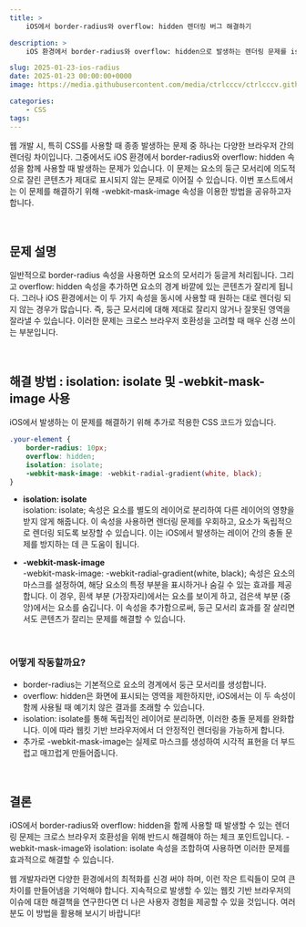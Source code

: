 ```yaml
---
title: >  
    iOS에서 border-radius와 overflow: hidden 렌더링 버그 해결하기

description: >  
    iOS 환경에서 border-radius와 overflow: hidden으로 발생하는 렌더링 문제를 isolation: isolate와 -webkit-mask-image를 사용하여 효과적으로 해결하는 방법을 소개합니다.

slug: 2025-01-23-ios-radius
date: 2025-01-23 00:00:00+0000
image: https://media.githubusercontent.com/media/ctrlcccv/ctrlcccv.github.io/master/assets/img/post/2025-01-23-ios-radius.webp

categories:
    - CSS
tags:
---
```


웹 개발 시, 특히 CSS를 사용할 때 종종 발생하는 문제 중 하나는 다양한 브라우저 간의 렌더링 차이입니다. 그중에서도 iOS 환경에서 border-radius와 overflow: hidden 속성을 함께 사용할 때 발생하는 문제가 있습니다. 이 문제는 요소의 둥근 모서리에 의도적으로 잘린 콘텐츠가 제대로 표시되지 않는 문제로 이어질 수 있습니다. 이번 포스트에서는 이 문제를 해결하기 위해 -webkit-mask-image 속성을 이용한 방법을 공유하고자 합니다.  

<br>

## 문제 설명
일반적으로 border-radius 속성을 사용하면 요소의 모서리가 둥글게 처리됩니다. 그리고 overflow: hidden 속성을 추가하면 요소의 경계 바깥에 있는 콘텐츠가 잘리게 됩니다. 그러나 iOS 환경에서는 이 두 가지 속성을 동시에 사용할 때 원하는 대로 렌더링 되지 않는 경우가 많습니다. 즉, 둥근 모서리에 대해 제대로 잘리지 않거나 잘못된 영역을 잘라낼 수 있습니다. 이러한 문제는 크로스 브라우저 호환성을 고려할 때 매우 신경 쓰이는 부분입니다.

<br>

## 해결 방법 : isolation: isolate 및 -webkit-mask-image 사용
iOS에서 발생하는 이 문제를 해결하기 위해 추가로 적용한 CSS 코드가 있습니다.

<script async src="https://pagead2.googlesyndication.com/pagead/js/adsbygoogle.js?client=ca-pub-8535540836842352" crossorigin="anonymous"></script>
<ins class="adsbygoogle"
     style="display:block; text-align:center;"
     data-ad-layout="in-article"
     data-ad-format="fluid"
     data-ad-client="ca-pub-8535540836842352"
     data-ad-slot="2974559225"></ins>
<script>
     (adsbygoogle = window.adsbygoogle || []).push({});
</script>

```css
.your-element {
    border-radius: 10px;
    overflow: hidden;
    isolation: isolate;
    -webkit-mask-image: -webkit-radial-gradient(white, black);
}
```

* **isolation: isolate**  
isolation: isolate; 속성은 요소를 별도의 레이어로 분리하여 다른 레이어의 영향을 받지 않게 해줍니다. 이 속성을 사용하면 렌더링 문제를 우회하고, 요소가 독립적으로 렌더링 되도록 보장할 수 있습니다. 이는 iOS에서 발생하는 레이어 간의 충돌 문제를 방지하는 데 큰 도움이 됩니다.  

* **-webkit-mask-image**  
-webkit-mask-image: -webkit-radial-gradient(white, black); 속성은 요소의 마스크를 설정하여, 해당 요소의 특정 부분을 표시하거나 숨길 수 있는 효과를 제공합니다. 이 경우, 흰색 부분 (가장자리)에서는 요소를 보이게 하고, 검은색 부분 (중앙)에서는 요소를 숨깁니다. 이 속성을 추가함으로써, 둥근 모서리 효과를 잘 살리면서도 콘텐츠가 잘리는 문제를 해결할 수 있습니다.

<br>

### 어떻게 작동할까요?
* border-radius는 기본적으로 요소의 경계에서 둥근 모서리를 생성합니다.
* overflow: hidden은 화면에 표시되는 영역을 제한하지만, iOS에서는 이 두 속성이 함께 사용될 때 예기치 않은 결과를 초래할 수 있습니다.
* isolation: isolate를 통해 독립적인 레이어로 분리하면, 이러한 충돌 문제를 완화합니다. 이에 따라 웹킷 기반 브라우저에서 더 안정적인 렌더링을 가능하게 합니다.
* 추가로 -webkit-mask-image는 실제로 마스크를 생성하여 시각적 표현을 더 부드럽고 매끄럽게 만들어줍니다.

<br>

## 결론
iOS에서 border-radius와 overflow: hidden을 함께 사용할 때 발생할 수 있는 렌더링 문제는 크로스 브라우저 호환성을 위해 반드시 해결해야 하는 체크 포인트입니다. -webkit-mask-image와 isolation: isolate 속성을 조합하여 사용하면 이러한 문제를 효과적으로 해결할 수 있습니다.  

웹 개발자라면 다양한 환경에서의 최적화를 신경 써야 하며, 이런 작은 트릭들이 모여 큰 차이를 만들어냄을 기억해야 합니다. 지속적으로 발생할 수 있는 웹킷 기반 브라우저의 이슈에 대한 해결책을 연구한다면 더 나은 사용자 경험을 제공할 수 있을 것입니다. 여러분도 이 방법을 활용해 보시기 바랍니다!  

